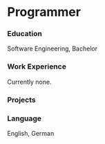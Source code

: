 # Programmer

### Education
Software Engineering, Bachelor 

### Work Experience 
Currently none.

### Projects


### Language 
English, German


